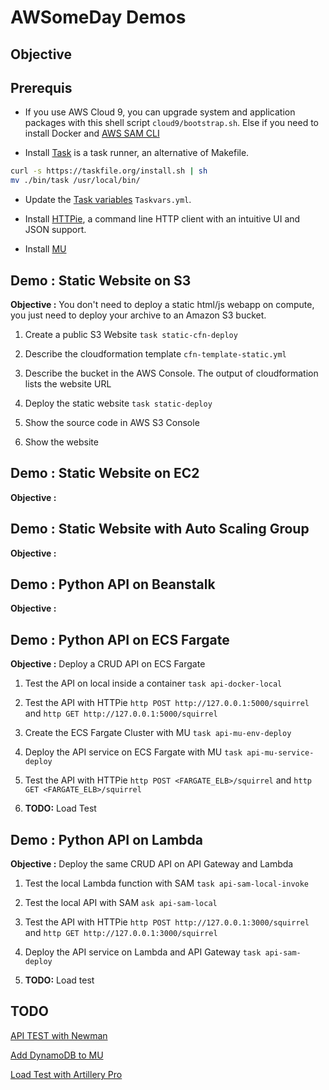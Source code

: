 # AWSomeDay Demos

## Objective

## Prerequis

- If you use AWS Cloud 9, you can upgrade system and application packages with this shell script `cloud9/bootstrap.sh`. Else if you need to install Docker and [AWS SAM CLI](https://aws.amazon.com/serverless/sam/)

- Install [Task](https://taskfile.org/) is a task runner, an alternative of Makefile.

```bash
curl -s https://taskfile.org/install.sh | sh
mv ./bin/task /usr/local/bin/
```

- Update the [Task variables](https://taskfile.org/#/usage?id=variables) `Taskvars.yml`.

- Install [HTTPie](https://httpie.org/doc#linux), a command line HTTP client with an intuitive UI and JSON support.

- Install [MU](https://github.com/stelligent/mu/wiki/Installation)

## Demo : Static Website on S3

**Objective :** You don't need to deploy a static html/js webapp on compute, you just need to deploy your archive to an Amazon S3 bucket.

1. Create a public S3 Website `task static-cfn-deploy`

1. Describe the cloudformation template `cfn-template-static.yml`

1. Describe the bucket in the AWS Console. The output of cloudformation lists the website URL

1. Deploy the static website `task static-deploy`

1. Show the source code in AWS S3 Console

1. Show the website

## Demo : Static Website on EC2

**Objective :**

## Demo : Static Website with Auto Scaling Group

**Objective :**

## Demo : Python API on Beanstalk

**Objective :**

## Demo : Python API on ECS Fargate

**Objective :** Deploy a CRUD API on ECS Fargate

1. Test the API on local inside a container `task api-docker-local`

1. Test the API with HTTPie `http POST http://127.0.0.1:5000/squirrel` and `http GET http://127.0.0.1:5000/squirrel`

1. Create the ECS Fargate Cluster with MU `task api-mu-env-deploy`

1. Deploy the API service on ECS Fargate with MU `task api-mu-service-deploy`

1. Test the API with HTTPie `http POST <FARGATE_ELB>/squirrel` and `http GET <FARGATE_ELB>/squirrel`

1. **TODO:** Load Test


## Demo : Python API on Lambda

**Objective :** Deploy the same CRUD API on API Gateway and Lambda

1. Test the local Lambda function with SAM `task api-sam-local-invoke`

1. Test the local API with SAM `ask api-sam-local`

1. Test the API with HTTPie `http POST http://127.0.0.1:3000/squirrel` and `http GET http://127.0.0.1:3000/squirrel`

1. Deploy the API service on Lambda and API Gateway `task api-sam-deploy`

1. **TODO:** Load test 


## TODO
[API TEST with Newman](https://github.com/stelligent/mu/blob/develop/examples/pipeline-newman/buildspec-test.yml)

[Add DynamoDB to MU](https://github.com/stelligent/mu-ref-dynamodb)

[Load Test with Artillery Pro](https://artillery.io/pro/)